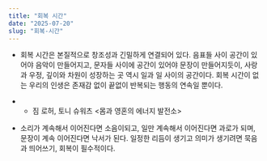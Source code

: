 ```yaml
---
title: "회복 시간"
date: "2025-07-20"
slug: "회복-시간"
---
```


- 회복 시간은 본질적으로 창조성과 긴밀하게 연결되어 있다. 음표들 사이 공간이 있어야 음악이 만들어지고, 문자들 사이에 공간이 있어야 문장이 만들어지듯이, 사랑과 우정, 깊이와 차원이 성장하는 곳 역시 일과 일 사이의 공간이다. 회복 시간이 없는 우리의 인생은 존재감 없이 끝없이 반복되는 행동의 연속일 뿐이다. 

- - 짐 로허, 토니 슈워츠 <몸과 영혼의 에너지 발전소>

- 소리가 계속해서 이어진다면 소음이되고, 일만 계속해서 이어진다면 과로가 되며, 문장이 계속 이어진다면 낙서가 된다. 일정한 리듬이 생기고 의미가 생기려면 묵음과 띄어쓰기, 회복이 필수적이다. 


